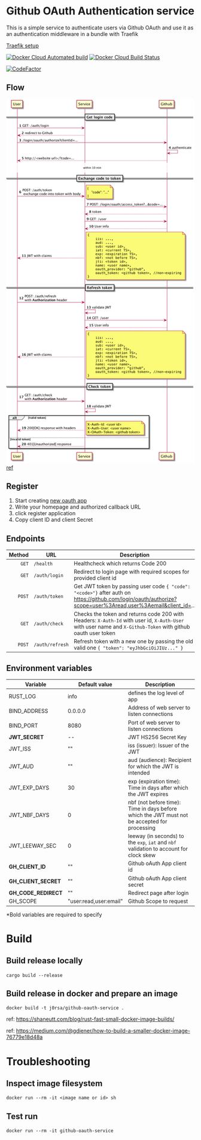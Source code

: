 # Github OAuth Authentication service

This is a simple service to authenticate users via Github OAuth and use it as an authentication middleware in a bundle with Traefik

[Traefik setup](https://doc.traefik.io/traefik/v1.7/configuration/backends/kubernetes/#authentication)

[![Docker Cloud Automated build](https://img.shields.io/docker/cloud/automated/j0rsa/jwt-auth)](https://hub.docker.com/repository/docker/j0rsa/gh-auth)
[![Docker Cloud Build Status](https://img.shields.io/docker/cloud/build/j0rsa/jwt-auth)](https://hub.docker.com/repository/docker/j0rsa/gh-auth)

[![CodeFactor](https://www.codefactor.io/repository/github/j0rsa/github-oauth-service/badge/main)](https://www.codefactor.io/repository/github/j0rsa/github-oauth-service/overview/main)

## Flow
![Flow diagram](doc/flow.png)
[ref](https://docs.github.com/en/developers/apps/authorizing-oauth-apps)

## Register
1. Start creating [new oauth app](https://github.com/settings/applications/new)
1. Write your homepage and authorized callback URL 
1. click register application
1. Copy client ID and client Secret

## Endpoints
| Method |     URL         | Description |
| ------:| --------------- | ----------- |
| `GET`  | `/health`       | Healthcheck  which returns Code 200 |
| `GET`  | `/auth/login`   | Redirect to login page with required scopes for provided client id |
| `POST` | `/auth/token`   | Get JWT token by passing user code `{ "code": "<code>"}` after auth on https://github.com/login/oauth/authorize?scope=user%3Aread,user%3Aemail&client_id=... |
| `GET`  | `/auth/check`   | Checks the token and returns code 200 with Headers: `X-Auth-Id` with user id, `X-Auth-User` with user name and `X-Github-Token` with github oauth user token |
| `POST` | `/auth/refresh` | Refresh token with a new one by passing the old valid one `{ "token": "eyJhbGciOiJIUz..." }` |

## Environment variables
| Variable | Default value | Description |
| ------| --- | ----------- |
| RUST_LOG | info | defines the log level of app |
| BIND_ADDRESS | 0.0.0.0 | Address of web server to listen connections |
| BIND_PORT | 8080 | Port of web server to listen connections |
| **JWT_SECRET** | -- | JWT HS256 Secret Key |
| JWT_ISS | "" | iss (issuer): Issuer of the JWT |
| JWT_AUD | "" | aud (audience): Recipient for which the JWT is intended |
| JWT_EXP_DAYS | 30 | exp (expiration time): Time in days after which the JWT expires |
| JWT_NBF_DAYS | 0 | nbf (not before time): Time in days before which the JWT must not be accepted for processing |
| JWT_LEEWAY_SEC | 0 | leeway (in seconds) to the `exp`, `iat` and `nbf` validation to  account for clock skew |
| **GH_CLIENT_ID** | "" | Github oAuth App client id |
| **GH_CLIENT_SECRET** | "" | Github oAuth App client secret | 
| **GH_CODE_REDIRECT** | "" | Redirect page after login |
| GH_SCOPE | "user:read,user:email" | Github Scope to request |

*Bold variables are required to specify 

# Build

## Build release locally
    cargo build --release

## Build release in docker and prepare an image
    docker build -t j0rsa/github-oauth-service .
    
ref: https://shaneutt.com/blog/rust-fast-small-docker-image-builds/

ref: https://medium.com/@gdiener/how-to-build-a-smaller-docker-image-76779e18d48a

# Troubleshooting

## Inspect image filesystem
    docker run --rm -it <image name or id> sh
## Test run
    docker run --rm -it github-oauth-service